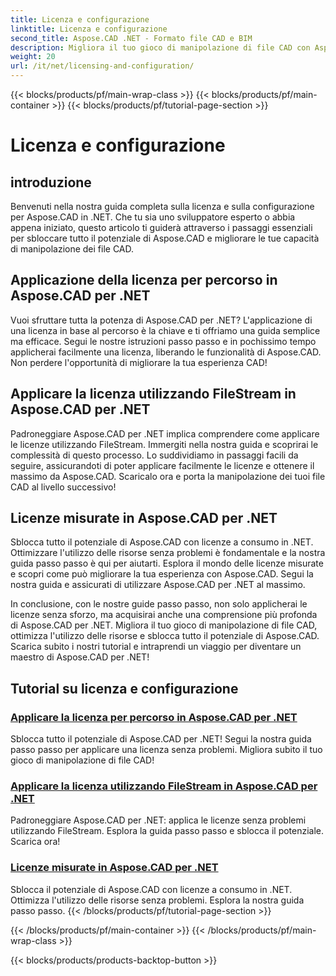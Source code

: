 ```yaml
---
title: Licenza e configurazione
linktitle: Licenza e configurazione
second_title: Aspose.CAD .NET - Formato file CAD e BIM
description: Migliora il tuo gioco di manipolazione di file CAD con Aspose.CAD per .NET! Applica le licenze senza problemi utilizzando FileStream o per percorso con i nostri tutorial passo passo.
weight: 20
url: /it/net/licensing-and-configuration/
---
```


{{< blocks/products/pf/main-wrap-class >}}
{{< blocks/products/pf/main-container >}}
{{< blocks/products/pf/tutorial-page-section >}}

# Licenza e configurazione


## introduzione

Benvenuti nella nostra guida completa sulla licenza e sulla configurazione per Aspose.CAD in .NET. Che tu sia uno sviluppatore esperto o abbia appena iniziato, questo articolo ti guiderà attraverso i passaggi essenziali per sbloccare tutto il potenziale di Aspose.CAD e migliorare le tue capacità di manipolazione dei file CAD.

## Applicazione della licenza per percorso in Aspose.CAD per .NET

Vuoi sfruttare tutta la potenza di Aspose.CAD per .NET? L'applicazione di una licenza in base al percorso è la chiave e ti offriamo una guida semplice ma efficace. Segui le nostre istruzioni passo passo e in pochissimo tempo applicherai facilmente una licenza, liberando le funzionalità di Aspose.CAD. Non perdere l'opportunità di migliorare la tua esperienza CAD!

## Applicare la licenza utilizzando FileStream in Aspose.CAD per .NET

Padroneggiare Aspose.CAD per .NET implica comprendere come applicare le licenze utilizzando FileStream. Immergiti nella nostra guida e scoprirai le complessità di questo processo. Lo suddividiamo in passaggi facili da seguire, assicurandoti di poter applicare facilmente le licenze e ottenere il massimo da Aspose.CAD. Scaricalo ora e porta la manipolazione dei tuoi file CAD al livello successivo!

## Licenze misurate in Aspose.CAD per .NET

Sblocca tutto il potenziale di Aspose.CAD con licenze a consumo in .NET. Ottimizzare l'utilizzo delle risorse senza problemi è fondamentale e la nostra guida passo passo è qui per aiutarti. Esplora il mondo delle licenze misurate e scopri come può migliorare la tua esperienza con Aspose.CAD. Segui la nostra guida e assicurati di utilizzare Aspose.CAD per .NET al massimo.

In conclusione, con le nostre guide passo passo, non solo applicherai le licenze senza sforzo, ma acquisirai anche una comprensione più profonda di Aspose.CAD per .NET. Migliora il tuo gioco di manipolazione di file CAD, ottimizza l'utilizzo delle risorse e sblocca tutto il potenziale di Aspose.CAD. Scarica subito i nostri tutorial e intraprendi un viaggio per diventare un maestro di Aspose.CAD per .NET!
## Tutorial su licenza e configurazione
### [Applicare la licenza per percorso in Aspose.CAD per .NET](./apply-license-by-path/)
 Sblocca tutto il potenziale di Aspose.CAD per .NET! Segui la nostra guida passo passo per applicare una licenza senza problemi. Migliora subito il tuo gioco di manipolazione di file CAD!
### [Applicare la licenza utilizzando FileStream in Aspose.CAD per .NET](./apply-license-using-filestream/)
Padroneggiare Aspose.CAD per .NET: applica le licenze senza problemi utilizzando FileStream. Esplora la guida passo passo e sblocca il potenziale. Scarica ora!
### [Licenze misurate in Aspose.CAD per .NET](./metered-licensing/)
Sblocca il potenziale di Aspose.CAD con licenze a consumo in .NET. Ottimizza l'utilizzo delle risorse senza problemi. Esplora la nostra guida passo passo.
{{< /blocks/products/pf/tutorial-page-section >}}

{{< /blocks/products/pf/main-container >}}
{{< /blocks/products/pf/main-wrap-class >}}

{{< blocks/products/products-backtop-button >}}
